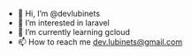 - 👋 Hi, I’m @devlubinets
- 👀 I’m interested in laravel
- 🌱 I’m currently learning gcloud
- 📫 How to reach me dev.lubinets@gmail.com

<!--- - 💞️ I’m looking to collaborate on ukrainian small bussines --->
<!---
devlubinets/devlubinets is a ✨ special ✨ repository because its `README.md` (this file) appears on your GitHub profile.
You can click the Preview link to take a look at your changes.
--->
